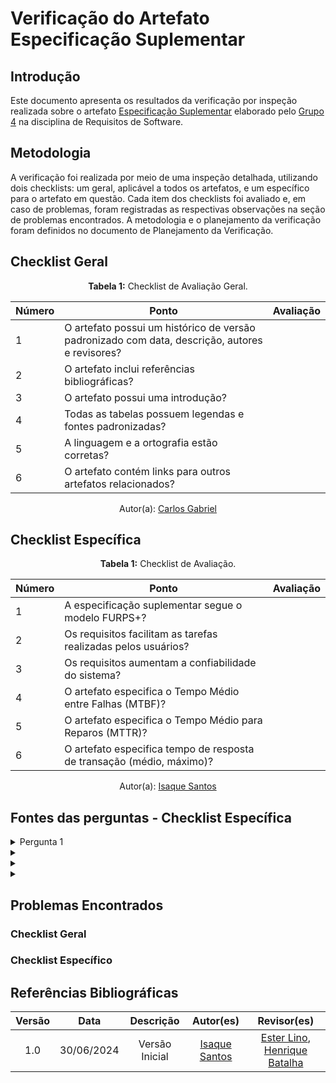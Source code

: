 # Verificação do Artefato Especificação Suplementar

## Introdução

Este documento apresenta os resultados da verificação por inspeção realizada sobre o artefato [Especificação Suplementar](https://requisitos-de-software.github.io/2024.1-Gov.br/#/modelagem/especificacao_suplementar) elaborado pelo [Grupo 4](https://github.com/Requisitos-de-Software/2024.1-Gov.br) na disciplina de Requisitos de Software.

## Metodologia

A verificação foi realizada por meio de uma inspeção detalhada, utilizando dois checklists: um geral, aplicável a todos os artefatos, e um específico para o artefato em questão. Cada item dos checklists foi avaliado e, em caso de problemas, foram registradas as respectivas observações na seção de problemas encontrados. A metodologia e o planejamento da verificação foram definidos no documento de Planejamento da Verificação.


## Checklist Geral

<font><p style="text-align: center">**Tabela 1:** Checklist de Avaliação Geral.</p></font>

| Número  | Ponto                                                                                                           | Avaliação         |
|-----|----------------------------------------------------------------------------------------------------------------------|------------------|
| 1   | O artefato possui um histórico de versão padronizado com data, descrição, autores e revisores?                       |                  |
| 2   | O artefato inclui referências bibliográficas?                                                                        |                  |
| 3   | O artefato possui uma introdução?                                                                                   |                  |
| 4   | Todas as tabelas possuem legendas e fontes padronizadas?                                                             |                  |
| 5  | A linguagem e a ortografia estão corretas?                                                                           |                  |
| 6  | O artefato contém links para outros artefatos relacionados?                                                           |                  |

<div align="center">Autor(a): <a href="https://github.com/TheCarlosRamos">Carlos Gabriel</a></div>


## Checklist Específica

<font><p style="text-align: center">**Tabela 1:** Checklist de Avaliação.</p></font>

| Número  | Ponto                                                                         | Avaliação |
|-----|-----------------------------------------------------------------------------------|-----------|
| 1   | A especificação suplementar segue o modelo FURPS+?                                |        |
| 2   | Os requisitos facilitam as tarefas realizadas pelos usuários?                     |        |
| 3   | Os requisitos aumentam a confiabilidade do sistema?                               |        |
| 4   | O artefato especifica o Tempo Médio entre Falhas (MTBF)?                          |         |
| 5   | O artefato especifica o Tempo Médio para Reparos (MTTR)?                          |         |
| 6  | O artefato especifica tempo de resposta de transação (médio, máximo)?             |        |



<div align="center">Autor(a): <a href="https://github.com/IsaqueSH">Isaque Santos</a></div>

## Fontes das perguntas - Checklist Específica

</details>
<details><summary>Pergunta 1</summary>
<img src="assets/verificacao/suplementar1.png" alt="ref" width="700"/>
</details>

</details>
<details><summary></summary>
<img src="assets/verificacao/suplementar2.png" alt="ref" width="700"/>
</details>

</details>
<details><summary></summary>
<img src="assets/verificacao/suplementar3.png" alt="ref" width="700"/>
</details>


</details>
<details><summary></summary>
<img src="assets/verificacao/suplementar4.png" alt="ref" width="700"/>
</details>


## Problemas Encontrados

### Checklist Geral

### Checklist Específico

## Referências Bibliográficas

| Versão |    Data    |                      Descrição                      |      Autor(es)      | Revisor(es)  |
| :----: | :--------: | :-------------------------------------------------: | :-----------------: | :----------: |
|  1.0   | 30/06/2024 | Versão Inicial | [Isaque Santos](https://github.com/IsaqueSH) | [Ester Lino](https://github.com/esteerlino), [Henrique Batalha](https://github.com/HeBatalha)  |
